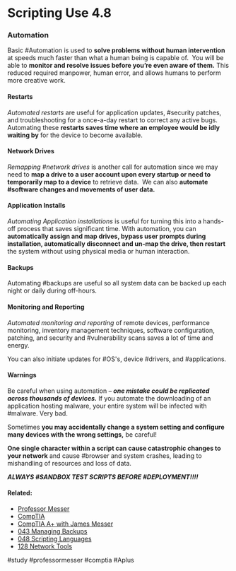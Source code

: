 # Scripting Use 4.8

### Automation

Basic #Automation is used to **solve problems without human intervention** at speeds much faster than what a human being is capable of.  You will be able to **monitor and resolve issues before you’re even aware of them.** This reduced required manpower, human error, and allows humans to perform more creative work.

#### Restarts

*Automated restarts* are useful for application updates, #security patches, and troubleshooting for a once-a-day restart to correct any active bugs.  Automating these **restarts saves time where an employee would be idly waiting by** for the device to become available.

#### Network Drives

*Remapping #network drives* is another call for automation since we may need to **map a drive to a user account upon every startup or need to temporarily map to a device** to retrieve data.  We can also **automate #software changes and movements of user data.**

#### Application Installs

*Automating Application installations* is useful for turning this into a hands-off process that saves significant time. With automation, you can **automatically assign and map drives, bypass user prompts during installation, automatically disconnect and un-map the drive, then restart** the system without using physical media or human interaction.

#### Backups

Automating #backups are useful so all system data can be backed up each night or daily during off-hours.

#### Monitoring and Reporting

*Automated monitoring and reporting* of remote devices, performance monitoring, inventory management techniques, software configuration, patching, and security and #vulnerability scans saves a lot of time and energy.

You can also initiate updates for #OS's, device #drivers, and #applications.

#### Warnings

Be careful when using automation – ***one mistake could be replicated across thousands of devices.*** If you automate the downloading of an application hosting malware, your entire system will be infected with #malware. Very bad.

Sometimes **you may accidentally change a system setting and configure many devices with the wrong settings,** be careful!

**One single character within a script can cause catastrophic changes to your network** and cause #browser and system crashes, leading to mishandling of resources and loss of data.

***ALWAYS #SANDBOX TEST SCRIPTS BEFORE #DEPLOYMENT!!!!***

#### Related:
- [Professor Messer](https://www.professormesser.com/free-a-plus-training/220-1102/220-1102-video/scripting-use-cases-comptia-a-220-1102-4-8/ "Professor Messer A+ Guide")
- [CompTIA](https://www.comptia.org/ "CompTIA Homepage")
- [CompTIA A+ with James Messer](CompTIA%20A+%20with%20James%20Messer.md)
- [043 Managing Backups](043%20Managing%20Backups.md)
- [048 Scripting Languages](048%20Scripting%20Languages.md)
- [128 Network Tools](128%20Network%20Tools.md)

#study #professormesser #comptia #Aplus 